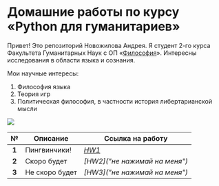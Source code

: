 # Домашние работы по курсу «Python для гуманитариев»
Привет! Это репозиторий Новожилова Андрея. Я студент 2-го курса Факультета Гуманитарных Наук с ОП «[Философия](https://www.hse.ru/ba/phil/ "нажми на меня")». Интересны исследования в области языка и сознания.

Мои научные интересы:
1. Философия языка
2. Теория игр
3. Политическая философия, в частности история либертарианской мысли

![](http://vkclub.su/_data/stickers/ukrain/sticker_vk_ukrain_005.png)

**№**|**Описание**|**Ссылка на работу**
:---:|---|---
**1**|Пингвинчики!|*[HW1](https://goo.gl/ucfZvh "нажми на меня")*
**2**|Скоро будет|*[HW2]("не нажимай на меня")*
**3**|Не скоро будет|*[HW3]("не нажимай на меня")*
